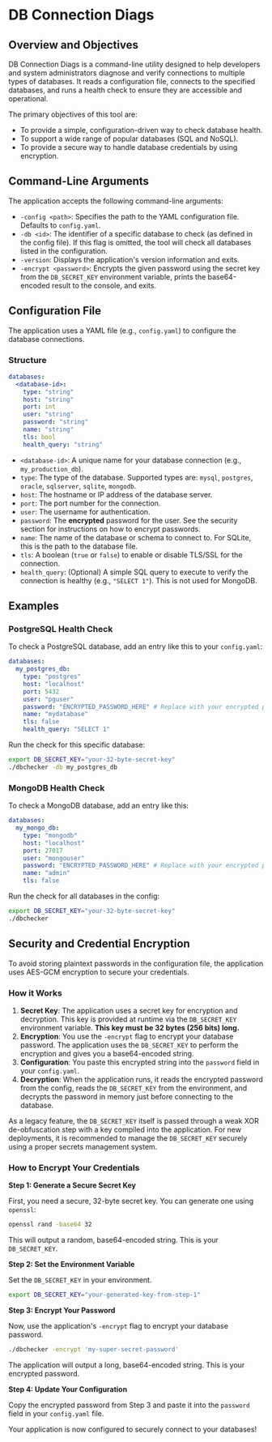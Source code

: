 # DB Connection Diags

## Overview and Objectives

DB Connection Diags is a command-line utility designed to help developers and system administrators diagnose and verify connections to multiple types of databases. It reads a configuration file, connects to the specified databases, and runs a health check to ensure they are accessible and operational.

The primary objectives of this tool are:
- To provide a simple, configuration-driven way to check database health.
- To support a wide range of popular databases (SQL and NoSQL).
- To provide a secure way to handle database credentials by using encryption.

## Command-Line Arguments

The application accepts the following command-line arguments:

- `-config <path>`: Specifies the path to the YAML configuration file. Defaults to `config.yaml`.
- `-db <id>`: The identifier of a specific database to check (as defined in the config file). If this flag is omitted, the tool will check all databases listed in the configuration.
- `-version`: Displays the application's version information and exits.
- `-encrypt <password>`: Encrypts the given password using the secret key from the `DB_SECRET_KEY` environment variable, prints the base64-encoded result to the console, and exits.

## Configuration File

The application uses a YAML file (e.g., `config.yaml`) to configure the database connections.

### Structure

```yaml
databases:
  <database-id>:
    type: "string"
    host: "string"
    port: int
    user: "string"
    password: "string"
    name: "string"
    tls: bool
    health_query: "string"
```

- `<database-id>`: A unique name for your database connection (e.g., `my_production_db`).
- `type`: The type of the database. Supported types are: `mysql`, `postgres`, `oracle`, `sqlserver`, `sqlite`, `mongodb`.
- `host`: The hostname or IP address of the database server.
- `port`: The port number for the connection.
- `user`: The username for authentication.
- `password`: The **encrypted** password for the user. See the security section for instructions on how to encrypt passwords.
- `name`: The name of the database or schema to connect to. For SQLite, this is the path to the database file.
- `tls`: A boolean (`true` or `false`) to enable or disable TLS/SSL for the connection.
- `health_query`: (Optional) A simple SQL query to execute to verify the connection is healthy (e.g., `"SELECT 1"`). This is not used for MongoDB.

## Examples

### PostgreSQL Health Check

To check a PostgreSQL database, add an entry like this to your `config.yaml`:

```yaml
databases:
  my_postgres_db:
    type: "postgres"
    host: "localhost"
    port: 5432
    user: "pguser"
    password: "ENCRYPTED_PASSWORD_HERE" # Replace with your encrypted password
    name: "mydatabase"
    tls: false
    health_query: "SELECT 1"
```

Run the check for this specific database:
```bash
export DB_SECRET_KEY="your-32-byte-secret-key"
./dbchecker -db my_postgres_db
```

### MongoDB Health Check

To check a MongoDB database, add an entry like this:

```yaml
databases:
  my_mongo_db:
    type: "mongodb"
    host: "localhost"
    port: 27017
    user: "mongouser"
    password: "ENCRYPTED_PASSWORD_HERE" # Replace with your encrypted password
    name: "admin"
    tls: false
```

Run the check for all databases in the config:
```bash
export DB_SECRET_KEY="your-32-byte-secret-key"
./dbchecker
```

## Security and Credential Encryption

To avoid storing plaintext passwords in the configuration file, the application uses AES-GCM encryption to secure your credentials.

### How it Works

1.  **Secret Key**: The application uses a secret key for encryption and decryption. This key is provided at runtime via the `DB_SECRET_KEY` environment variable. **This key must be 32 bytes (256 bits) long.**
2.  **Encryption**: You use the `-encrypt` flag to encrypt your database password. The application uses the `DB_SECRET_KEY` to perform the encryption and gives you a base64-encoded string.
3.  **Configuration**: You paste this encrypted string into the `password` field in your `config.yaml`.
4.  **Decryption**: When the application runs, it reads the encrypted password from the config, reads the `DB_SECRET_KEY` from the environment, and decrypts the password in memory just before connecting to the database.

As a legacy feature, the `DB_SECRET_KEY` itself is passed through a weak XOR de-obfuscation step with a key compiled into the application. For new deployments, it is recommended to manage the `DB_SECRET_KEY` securely using a proper secrets management system.

### How to Encrypt Your Credentials

**Step 1: Generate a Secure Secret Key**

First, you need a secure, 32-byte secret key. You can generate one using `openssl`:
```bash
openssl rand -base64 32
```
This will output a random, base64-encoded string. This is your `DB_SECRET_KEY`.

**Step 2: Set the Environment Variable**

Set the `DB_SECRET_KEY` in your environment.
```bash
export DB_SECRET_KEY="your-generated-key-from-step-1"
```

**Step 3: Encrypt Your Password**

Now, use the application's `-encrypt` flag to encrypt your database password.
```bash
./dbchecker -encrypt 'my-super-secret-password'
```

The application will output a long, base64-encoded string. This is your encrypted password.

**Step 4: Update Your Configuration**

Copy the encrypted password from Step 3 and paste it into the `password` field in your `config.yaml` file.

Your application is now configured to securely connect to your databases!

